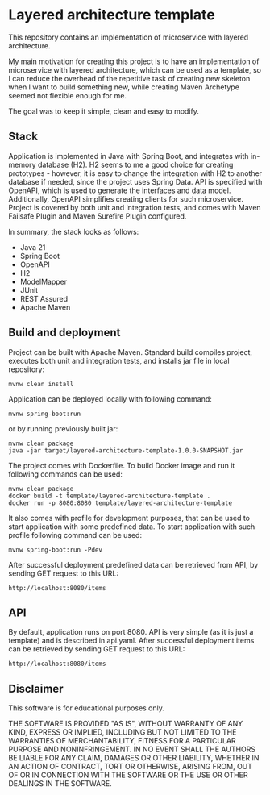# Layered architecture template

This repository contains an implementation of microservice with layered architecture.

My main motivation for creating this project is to have an implementation of microservice
with layered architecture, which can be used as a template, so I can reduce the overhead of the
repetitive task of creating new skeleton when I want to build something new,
while creating Maven Archetype seemed not flexible enough for me.

The goal was to keep it simple, clean and easy to modify.

## Stack

Application is implemented in Java with Spring Boot, and integrates with in-memory database (H2).
H2 seems to me a good choice for creating prototypes - however, it is easy to change the integration
with H2 to another database if needed, since the project uses Spring Data.
API is specified with OpenAPI, which is used to generate the interfaces and data model.
Additionally, OpenAPI simplifies creating clients for such microservice.
Project is covered by both unit and integration tests, and comes with Maven Failsafe Plugin
and Maven Surefire Plugin configured.

In summary, the stack looks as follows:
* Java 21
* Spring Boot
* OpenAPI
* H2
* ModelMapper
* JUnit
* REST Assured
* Apache Maven

## Build and deployment

Project can be built with Apache Maven. Standard build compiles project, executes both unit and integration tests,
and installs jar file in local repository:
```
mvnw clean install
```

Application can be deployed locally with following command:
```
mvnw spring-boot:run
```

or by running previously built jar:
```
mvnw clean package
java -jar target/layered-architecture-template-1.0.0-SNAPSHOT.jar
```

The project comes with Dockerfile. To build Docker image and run it following commands can be used:
```
mvnw clean package
docker build -t template/layered-architecture-template .
docker run -p 8080:8080 template/layered-architecture-template
```

It also comes with profile for development purposes, that can be used to start application with some predefined data.
To start application with such profile following command can be used:
```
mvnw spring-boot:run -Pdev
```

After successful deployment predefined data can be retrieved from API, by sending GET request to this URL:
```
http://localhost:8080/items
```

## API

By default, application runs on port 8080. API is very simple (as it is just a template)
and is described in api.yaml. After successful deployment items can be retrieved by sending GET
request to this URL:
```
http://localhost:8080/items
```

## Disclaimer

This software is for educational purposes only.

THE SOFTWARE IS PROVIDED "AS IS", WITHOUT WARRANTY OF ANY KIND,
EXPRESS OR IMPLIED, INCLUDING BUT NOT LIMITED TO THE WARRANTIES OF
MERCHANTABILITY, FITNESS FOR A PARTICULAR PURPOSE AND NONINFRINGEMENT.
IN NO EVENT SHALL THE AUTHORS BE LIABLE FOR ANY CLAIM, DAMAGES OR
OTHER LIABILITY, WHETHER IN AN ACTION OF CONTRACT, TORT OR OTHERWISE,
ARISING FROM, OUT OF OR IN CONNECTION WITH THE SOFTWARE OR THE USE OR
OTHER DEALINGS IN THE SOFTWARE.